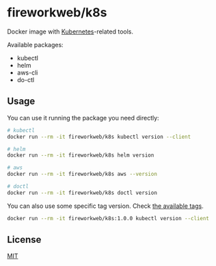 # fireworkweb/k8s

Docker image with [Kubernetes](https://kubernetes.io/)-related tools.

Available packages:

- kubectl
- helm
- aws-cli
- do-ctl

## Usage

You can use it running the package you need directly:

```bash
# kubectl
docker run --rm -it fireworkweb/k8s kubectl version --client

# helm
docker run --rm -it fireworkweb/k8s helm version

# aws
docker run --rm -it fireworkweb/k8s aws --version

# doctl
docker run --rm -it fireworkweb/k8s doctl version
```

You can also use some specific tag version. Check [the available tags](https://github.com/fireworkweb/docker-k8s/releases).

```bash
docker run --rm -it fireworkweb/k8s:1.0.0 kubectl version --client
```

## License

[MIT](LICENSE.md)
